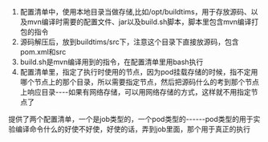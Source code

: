 1. 配置清单中，使用本地目录当做存储,比如/opt/buildtims，用于存放源码、以及mvn编译时需要的配置文件、jar以及build.sh脚本，脚本里包含mvn编译打包的指令
2. 源码解压后，放到buildtims/src下，注意这个目录下直接放源码，包含pom.xml和src
3. build.sh是mvn编译用到的指令，在配置清单里用bash执行
4. 配置清单里，指定了执行时使用的节点，因为pod挂载存储的时候，指不定用哪个节点上的那个目录，所以需要指定节点，然后把源码什么的考到那个节点上响应目录----如果有网络存储，可以用网络存储的方式，这样就不用指定节点了

提供了两个配置清单，一个是job类型的，一个pod类型的------pod类型的用于实验编译命令什么的好使不好使，好使的话，弄到job里面，那个用于真正的执行